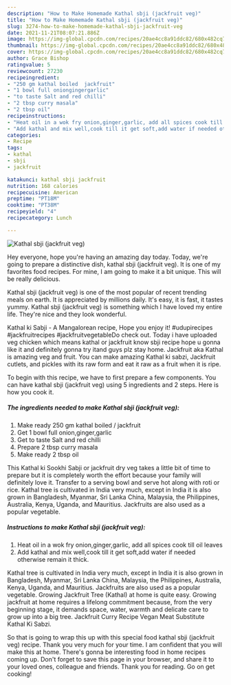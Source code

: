 ```yaml
---
description: "How to Make Homemade Kathal sbji (jackfruit veg)"
title: "How to Make Homemade Kathal sbji (jackfruit veg)"
slug: 3274-how-to-make-homemade-kathal-sbji-jackfruit-veg
date: 2021-11-21T08:07:21.886Z
image: https://img-global.cpcdn.com/recipes/20ae4cc8a91ddc82/680x482cq70/kathal-sbji-jackfruit-veg-recipe-main-photo.jpg
thumbnail: https://img-global.cpcdn.com/recipes/20ae4cc8a91ddc82/680x482cq70/kathal-sbji-jackfruit-veg-recipe-main-photo.jpg
cover: https://img-global.cpcdn.com/recipes/20ae4cc8a91ddc82/680x482cq70/kathal-sbji-jackfruit-veg-recipe-main-photo.jpg
author: Grace Bishop
ratingvalue: 5
reviewcount: 27230
recipeingredient:
- "250 gm kathal boiled  jackfruit"
- "1 bowl full oniongingergarlic"
- "to taste Salt and red chilli"
- "2 tbsp curry masala"
- "2 tbsp oil"
recipeinstructions:
- "Heat oil in a wok fry onion,ginger,garlic, add all spices cook till oil leaves"
- "Add kathal and mix well,cook till it get soft,add water if needed otherwise remain it thick."
categories:
- Recipe
tags:
- kathal
- sbji
- jackfruit

katakunci: kathal sbji jackfruit 
nutrition: 168 calories
recipecuisine: American
preptime: "PT18M"
cooktime: "PT38M"
recipeyield: "4"
recipecategory: Lunch

---
```



![Kathal sbji (jackfruit veg)](https://img-global.cpcdn.com/recipes/20ae4cc8a91ddc82/680x482cq70/kathal-sbji-jackfruit-veg-recipe-main-photo.jpg)

Hey everyone, hope you're having an amazing day today. Today, we're going to prepare a distinctive dish, kathal sbji (jackfruit veg). It is one of my favorites food recipes. For mine, I am going to make it a bit unique. This will be really delicious.

Kathal sbji (jackfruit veg) is one of the most popular of recent trending meals on earth. It is appreciated by millions daily. It's easy, it is fast, it tastes yummy. Kathal sbji (jackfruit veg) is something which I have loved my entire life. They're nice and they look wonderful.

Kathal ki Sabji - A Mangalorean recipe, Hope you enjoy it! #udupirecipes #jackfruitrecipes #jackfruitvegetableDo check out. Today i have uploaded veg chicken which means kathal or jackfruit know sbji recipe hope u gonna like it and definitely gonna try itand guys plz stay home. Jackfruit aka Kathal is amazing veg and fruit. You can make amazing Kathal ki sabzi, Jackfruit cutlets, and pickles with its raw form and eat it raw as a fruit when it is ripe.


To begin with this recipe, we have to first prepare a few components. You can have kathal sbji (jackfruit veg) using 5 ingredients and 2 steps. Here is how you cook it.

<!--inarticleads1-->

##### The ingredients needed to make Kathal sbji (jackfruit veg):

1. Make ready 250 gm kathal boiled / jackfruit
1. Get 1 bowl full onion,ginger,garlic
1. Get to taste Salt and red chilli
1. Prepare 2 tbsp curry masala
1. Make ready 2 tbsp oil


This Kathal ki Sookhi Sabji or jackfruit dry veg takes a little bit of time to prepare but it is completely worth the effort because your family will definitely love it. Transfer to a serving bowl and serve hot along with roti or rice. Kathal tree is cultivated in India very much, except in India it is also grown in Bangladesh, Myanmar, Sri Lanka China, Malaysia, the Philippines, Australia, Kenya, Uganda, and Mauritius. Jackfruits are also used as a popular vegetable. 

<!--inarticleads2-->

##### Instructions to make Kathal sbji (jackfruit veg):

1. Heat oil in a wok fry onion,ginger,garlic, add all spices cook till oil leaves
1. Add kathal and mix well,cook till it get soft,add water if needed otherwise remain it thick.


Kathal tree is cultivated in India very much, except in India it is also grown in Bangladesh, Myanmar, Sri Lanka China, Malaysia, the Philippines, Australia, Kenya, Uganda, and Mauritius. Jackfruits are also used as a popular vegetable. Growing Jackfruit Tree (Kathal) at home is quite easy. Growing jackfruit at home requires a lifelong commitment because, from the very beginning stage, it demands space, water, warmth and delicate care to grow up into a big tree. Jackfruit Curry Recipe Vegan Meat Substitute Kathal Ki Sabzi. 

So that is going to wrap this up with this special food kathal sbji (jackfruit veg) recipe. Thank you very much for your time. I am confident that you will make this at home. There's gonna be interesting food in home recipes coming up. Don't forget to save this page in your browser, and share it to your loved ones, colleague and friends. Thank you for reading. Go on get cooking!
